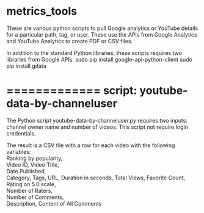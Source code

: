 metrics_tools
=============

These are various python scripts to pull Google analytics or YouTube details for a particular path, tag, or user. These use the APIs from Google Analytics and YouTube Analytics to create PDF or CSV files. 

In addition to the standard Python libraries, these scripts requires two libraries from Google APIs: 
sudo pip install google-api-python-client
sudo pip install gdata

=============
script: youtube-data-by-channeluser
=============


The Python script youtube-data-by-channeluser.py requires two inputs: channel owner name and number of videos. This script not require login credentials.

The result is a CSV file with a row for each video with the following variables:  
Ranking by popularity, 	
Video ID, 
Video Title, 	
Date Published, 	
Category, 
Tags, 
URL, 
Duration in seconds, 
Total Views, 
Favorite Count, 	
Rating on 5.0 scale, 	
Number of Raters, 	
Number of Comments, 	
Description, 
Content of All Comments
